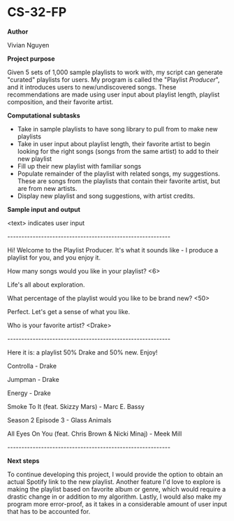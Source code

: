 # CS-32-FP

**Author**

Vivian Nguyen

**Project purpose**

Given 5 sets of 1,000 sample playlists to work with, my script can generate "curated" playlists for users. My program is called the "Playlist _Producer_", and it introduces users to new/undiscovered songs. These recommendations are made using user input about playlist length, playlist composition, and their favorite artist.  

**Computational subtasks**

- Take in sample playlists to have song library to pull from to make new playlists
- Take in user input about playlist length, their favorite artist to begin looking for the right songs (songs from the same artist) to add to their new playlist
- Fill up their new playlist with familiar songs
- Populate remainder of the playlist with related songs, my suggestions. These are songs from the playlists that contain their favorite artist, but are from new artists.
- Display new playlist and song suggestions, with artist credits.

**Sample input and output**

\<text\> indicates user input 

\----------------------------------------------------------

Hi! Welcome to the Playlist Producer. It's what it sounds 
like - I produce a playlist for you, and you enjoy it.

How many songs would you like in your playlist? \<6\>

Life's all about exploration.

What percentage of the playlist would you like to be brand new? \<50\>

Perfect. Let's get a sense of what you like.

Who is your favorite artist? \<Drake\>

\----------------------------------------------------------

Here it is: a playlist 50% Drake and 50% new. Enjoy!

Controlla - Drake

Jumpman - Drake

Energy - Drake

Smoke To It (feat. Skizzy Mars) - Marc E. Bassy

Season 2 Episode 3 - Glass Animals

All Eyes On You (feat. Chris Brown & Nicki Minaj) - Meek Mill

\----------------------------------------------------------
       
**Next steps**

To continue developing this project, I would provide the option to obtain an actual Spotify link to the new playlist. Another feature I'd love to explore is making the playlist based on favorite album or genre, which would require a drastic change in or addition to my algorithm. Lastly, I would also make my program more error-proof, as it takes in a considerable amount of user input that has to be accounted for.
